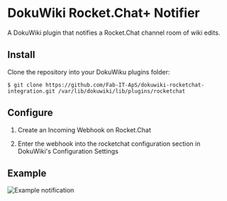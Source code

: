 # DokuWiki Rocket.Chat+ Notifier

A DokuWiki plugin that notifies a Rocket.Chat channel room of wiki edits.

## Install

Clone the repository into your DokuWiku plugins folder:

```
$ git clone https://github.com/Fab-IT-ApS/dokuwiki-rocketchat-integration.git /var/lib/dokuwiki/lib/plugins/rocketchat
```

## Configure

1. Create an Incoming Webhook on Rocket.Chat

2. Enter the webhook into the rocketchat configuration section in DokuWiki's Configuration Settings

## Example

![Example notification](https://github.com/Fab-IT-ApS/dokuwiki-rocketchat-integration/raw/master/example.png)
